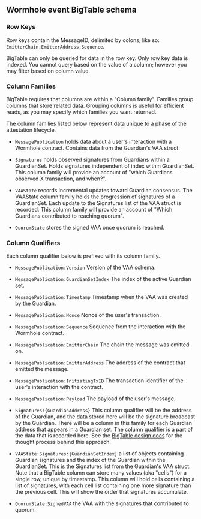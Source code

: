 ## Wormhole event BigTable schema

### Row Keys

Row keys contain the MessageID, delimited by colons, like so: `EmitterChain:EmitterAddress:Sequence`.

BigTable can only be queried for data in the row key. Only row key data is indexed. You cannot query based on the value of a column; however you may filter based on column value.

### Column Families

BigTable requires that columns are within a "Column family". Families group columns that store related data. Grouping columns is useful for efficient reads, as you may specify which families you want returned.

The column families listed below represent data unique to a phase of the attestation lifecycle.

- `MessagePublication` holds data about a user's interaction with a Wormhole contract. Contains data from the Guardian's VAA struct.

- `Signatures` holds observed signatures from Guardians within a GuardianSet. Holds signatures independent of index within GuardianSet. This column family will provide an account of "which Guardians observed X transaction, and when?".

- `VAAState` records incremental updates toward Guardian consensus. The VAAState column family holds the progression of signatures of a GuardianSet. Each update to the Signatures list of the VAA struct is recorded. This column family will provide an account of "Which Guardians contributed to reaching quorum".

- `QuorumState` stores the signed VAA once quorum is reached.

### Column Qualifiers

Each column qualifier below is prefixed with its column family.

- `MessagePublication:Version` Version of the VAA schema.
- `MessagePublication:GuardianSetIndex` The index of the active Guardian set.
- `MessagePublication:Timestamp` Timestamp when the VAA was created by the Guardian.
- `MessagePublication:Nonce` Nonce of the user's transaction.
- `MessagePublication:Sequence` Sequence from the interaction with the Wormhole contract.
- `MessagePublication:EmitterChain` The chain the message was emitted on.
- `MessagePublication:EmitterAddress` The address of the contract that emitted the message.
- `MessagePublication:InitiatingTxID` The transaction identifier of the user's interaction with the contract.
- `MessagePublication:Payload` The payload of the user's message.

- `Signatures:{GuardianAddress}` This column qualifier will be the address of the Guardian, and the data stored here will be the signature broadcast by the Guardian. There will be a column in this family for each Guardian address that appears in a Guardian set. The column qualifier is a part of the data that is recorded here. See the [BigTable design docs](https://cloud.google.com/bigtable/docs/schema-design#columns) for the thought process behind this approach.

- `VAAState:Signatures:{GuardianSetIndex}` a list of objects containing Guardian signatures and the index of the Guardian within the GuardianSet. This is the Signatures list from the Guardian's VAA struct. Note that a BigTable column can store many values (aka "cells") for a single row, unique by timestamp. This column will hold cells containing a list of signatures, with each cell list containing one more signature than the previous cell. This will show the order that signatures accumulate.

- `QuorumState:SignedVAA` the VAA with the signatures that contributed to quorum.
